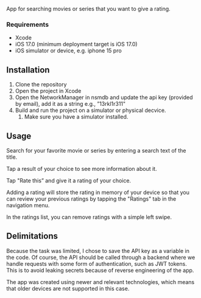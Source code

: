 App for searching movies or series that you want to give a rating.

### Requirements
- Xcode
- iOS 17.0 (minimum deployment target is iOS 17.0)
- iOS simulator or device, e.g. iphone 15 pro

## Installation
1. Clone the repository
2. Open the project in Xcode
3. Open the NetworkManager in nsmdb and update the api key (provided by email), add it as a string e.g., ”13rkl1r311"
3. Build and run the project on a simulator or physical decvice.
	1. Make sure you have a simulator installed.

## Usage
Search for your favorite movie or series by entering a search text of the title.

Tap a result of your choice to see more information about it.

Tap "Rate this” and give it a rating of your choice.

Adding a rating will store the rating in memory of your device so that you can review your previous ratings by tapping the "Ratings" tab in the navigation menu.

In the ratings list, you can remove ratings with a simple left swipe.

## Delimitations
Because the task was limited, I chose to save the API key as a variable in the code. Of course, the API should be called through a backend where we handle requests with some form of authentication, such as JWT tokens. This is to avoid leaking secrets because of reverse engineering of the app.

The app was created using newer and relevant technologies, which means that older devices are not supported in this case.
